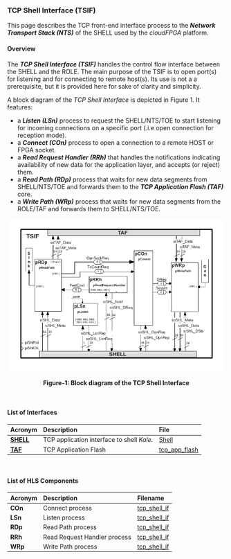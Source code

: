 ### TCP Shell Interface (TSIF)
This page describes the TCP front-end interface process to the _**Network Transport Stack (NTS)**_ 
of the SHELL used by the _cloudFPGA_ platform. 

#### Overview
The _**TCP Shell Interface (TSIF)**_ handles the control flow interface between the SHELL and 
the ROLE. The main purpose of the TSIF is to open port(s) for listening and for connecting to 
remote host(s). Its use is not a a prerequisite, but it is provided here for sake of clarity and 
simplicity.

A block diagram of the _TCP Shell Interface_ is depicted in Figure 1. It features:
- a _**Listen (LSn)**_ process to request the SHELL/NTS/TOE to start listening for incoming 
connections on a specific port (.i.e open connection for reception mode).
- a _**Connect (COn)**_ process to open a connection to a remote HOST or FPGA socket.
- a _**Read Request Handler (RRh)**_ that handles the notifications indicating availability 
of new data for the application layer, and accepts (or reject) them.
- a _**Read Path (RDp)**_ process that waits for new data segments from SHELL/NTS/TOE and forwards
them to the _**TCP Application Flash (TAF)**_ core.
- a _**Write Path (WRp)**_ process that waits for new data segments from the ROLE/TAF and forwards 
them to SHELL/NTS/TOE.


![Block diagram of cFp_BringUp/ROLE/TSIF](./imgs/Fig-TSIF-Structure.png#center)

<p align="center"><b>Figure-1: Block diagram of the TCP Shell Interface</b></p>
<br>

#### List of Interfaces

| Acronym                          | Description                                | File
|:---------------------------------|:-------------------------------------------|:--------------
| **[SHELL](https://github.ibm.com/cloudFPGA/cFDK/blob/master/DOC/Kale.md)** | TCP application interface to shell _Kale_. | [Shell](https://github.ibm.com/cloudFPGA/cFDK/tree/master/SRA/LIB/SHELL/Kale/Shell.v)
| **[TAF](./TAF.md)**              | TCP Application Flash                      | [tcp_app_flash](../ROLE/hls/tcp_app_flash/src/tcp_app_flash.hpp)

<br>

#### List of HLS Components

| Acronym         | Description                    | Filename
|:----------------|:-------------------------------|:--------------
| **COn**         | Connect process                | [tcp_shell_if](../ROLE/hls/tcp_shell_if/src/tcp_shell_if.cpp)
| **LSn**         | Listen process                 | [tcp_shell_if](../ROLE/hls/tcp_shell_if/src/tcp_shell_if.cpp)
| **RDp**         | Read Path process              | [tcp_shell_if](../ROLE/hls/tcp_shell_if/src/tcp_shell_if.cpp)
| **RRh**         | Read Request Handler process   | [tcp_shell_if](../ROLE/hls/tcp_shell_if/src/tcp_shell_if.cpp)
| **WRp**         | Write Path process             | [tcp_shell_if](../ROLE/hls/tcp_shell_if/src/tcp_shell_if.cpp)

<br>
